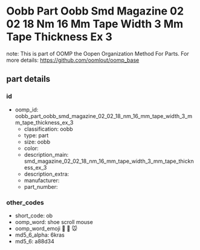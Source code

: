 # Oobb Part Oobb Smd Magazine 02 02 18 Nm 16 Mm Tape Width 3 Mm Tape Thickness Ex 3  

note: This is part of OOMP the Oopen Organization Method For Parts. For more details: https://github.com/oomlout/oomp_base

##  part details





### id
* oomp_id: oobb_part_oobb_smd_magazine_02_02_18_nm_16_mm_tape_width_3_mm_tape_thickness_ex_3
  * classification: oobb
  * type: part
  * size: oobb
  * color: 
  * description_main: smd_magazine_02_02_18_nm_16_mm_tape_width_3_mm_tape_thickness_ex_3
  * description_extra: 
  * manufacturer: 
  * part_number: 

### other_codes
* short_code: ob
* oomp_word: shoe scroll mouse
* oomp_word_emoji :shoe: :scroll: :mouse:
* md5_6_alpha: 6kras
* md5_6: a88d34